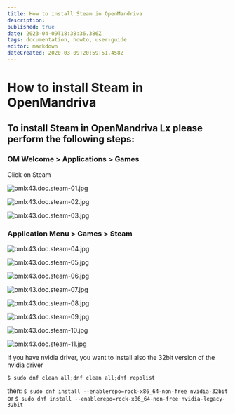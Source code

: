 ```yaml
---
title: How to install Steam in OpenMandriva
description: 
published: true
date: 2023-04-09T18:38:36.386Z
tags: documentation, howto, user-guide
editor: markdown
dateCreated: 2020-03-09T20:59:51.458Z
---
```


# How to install Steam in OpenMandriva


## To install Steam in OpenMandriva Lx please perform the following steps:

### OM Welcome > Applications > Games

Click on  Steam


![omlx43.doc.steam-01.jpg](/images/omlx43.doc.steam-01.jpg)

![omlx43.doc.steam-02.jpg](/images/omlx43.doc.steam-02.jpg)

![omlx43.doc.steam-03.jpg](/images/omlx43.doc.steam-03.jpg)

### Application Menu > Games > Steam

![omlx43.doc.steam-04.jpg](/images/omlx43.doc.steam-04.jpg)

![omlx43.doc.steam-05.jpg](/images/omlx43.doc.steam-05.jpg)

![omlx43.doc.steam-06.jpg](/images/omlx43.doc.steam-06.jpg)

![omlx43.doc.steam-07.jpg](/images/omlx43.doc.steam-07.jpg)

![omlx43.doc.steam-08.jpg](/images/omlx43.doc.steam-08.jpg)

![omlx43.doc.steam-09.jpg](/images/omlx43.doc.steam-09.jpg)

![omlx43.doc.steam-10.jpg](/images/omlx43.doc.steam-10.jpg)

![omlx43.doc.steam-11.jpg](/images/omlx43.doc.steam-11.jpg)

If you have nvidia driver, you want to install also the 32bit version of the nvidia driver


`$ sudo dnf clean all;dnf clean all;dnf repolist`

then:
`$ sudo dnf install --enablerepo=rock-x86_64-non-free nvidia-32bit`
or
`$ sudo dnf install --enablerepo=rock-x86_64-non-free nvidia-legacy-32bit`










